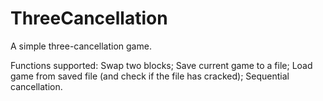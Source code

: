 # ThreeCancellation
A simple three-cancellation game.

Functions supported:
  Swap two blocks;
  Save current game to a file;
  Load game from saved file (and check if the file has cracked);
  Sequential cancellation.
  
